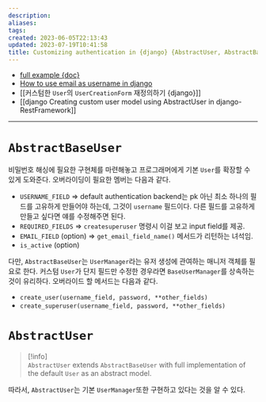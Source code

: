 ```yaml
---
description:
aliases: 
tags: 
created: 2023-06-05T22:13:43
updated: 2023-07-19T10:41:58
title: Customizing authentication in {django} {AbstractUser, AbstractBaseUser}
---
```

- [full example {doc}](https://docs.djangoproject.com/en/dev/topics/auth/customizing/#a-full-example)
- [How to use email as username in django](https://dev.to/chokshiroshan/how-to-use-email-as-username-for-django-authentication-8if)
- [[커스텀한 `User`의 `UserCreationForm` 재정의하기 {django}]]
- [[django Creating custom user model using AbstractUser in django-RestFramework]]
___

# `AbstractBaseUser`

비밀번호 해싱에 필요한 구현체를 마련해놓고 프로그래머에게 기본 `User`를 확장할 수 있게 도와준다. 오버라이딩이 필요한 멤버는 다음과 같다. 
- `USERNAME_FIELD` => default authentication backend는 pk 아닌 최소 하나의 필드를 고유하게 만들어야 하는데, 그것이 `username` 필드이다. 다른 필드를 고유하게 만들고 싶다면 얘를 수정해주면 된다.
- `REQUIRED_FIELDS` => `createsuperuser` 명령시 이걸 보고 input field를 제공.
- `EMAIL_FIELD` (option) => `get_email_field_name()` 메서드가 리턴하는 녀석임.
- `is_active` (option)

다만, `AbstractBaseUser`는 `UserManager`라는 유저 생성에 관여하는 매니저 객체를 필요로 한다. 커스텀 `User`가 단지 필드만 수정한 경우라면 `BaseUserManager`를 상속하는 것이 유리하다. 오버라이드 할 메서드는 다음과 같다.
- `create_user(username_field, password, **other_fields)`
- `create_superuser(username_field, password, **other_fields)`

# `AbstractUser`

> [!info]  
> `AbstractUser` extends `AbstractBaseUser` with full implementation of the default `User` as an abstract model.

따라서, `AbstractUser`는 기본 `UserManager`또한 구현하고 있다는 것을 알 수 있다.
